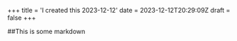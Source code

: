 +++
title = 'I created this 2023-12-12'
date = 2023-12-12T20:29:09Z
draft = false
+++


##This is some markdown